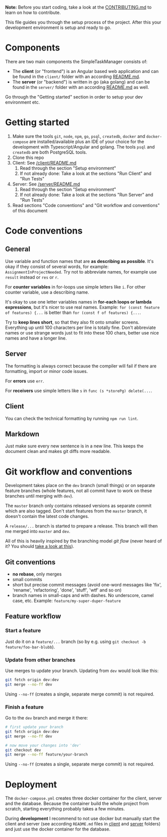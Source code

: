 **Note:** Before you start coding, take a look at the [CONTRIBUTING.md](../../CONTRIBUTING.md) to learn on how to contribute.

This file guides you through the setup process of the project. 
After this your development environment is setup and ready to go. 

# Components

There are two main components the SimpleTaskManager consists of:

* The **client** (or "frontend") is an Angular based web application and can be found in the `client/` folder with an according [README.md](../../client/README.md).
* The **server** (or "backend") is written in go (aka golang) and can be found in the `server/` folder with an according [README.md](../../server/README.md) as well.

Go through the "Getting started" section in order to setup your dev environment etc.

# Getting started

1. Make sure the tools `git`, `node`, `npm`, `go`, `psql`, `createdb`, `docker` and `docker-compose` are installed/available plus an IDE of your choice for the development with Typescript/Angular and golang.
The tools `psql` and `createdb` are both PostgreSQL tools.
2. Clone this repo
3. Client: See [/client/README.md](../../client/README.md)
    1. Read through the section "Setup environment"
    2. If not already done: Take a look at the sections "Run Client" and "Run Tests"
4. Server: See [/server/README.md](../../server/README.md)
    1. Read through the section "Setup environment"
    2. If not already done: Take a look at the sections "Run Server" and "Run Tests"
5. Read sections "Code conventions" and "Git workflow and conventions" of this document

# Code conventions

## General

Use variable and function names that are **as describing as possible**. It's okay if they consist of several words, for example: `AssignmentInProjectNeeded`.
Try not to abbreviate names, for example use `result` instead or `res` or `r`.

For **counter variables** in for-loops use simple letters like `i`.
For other counter variable, use a describing name.

It's okay to use one letter variables names in **for-each loops or lambda expressions**, but it's nicer to use real names.
Example: `for (const feature of features) {...` is better than `for (const f of features) {...`.

Try to **keep lines short**, so that they also fit onto smaller screens.
Everything up until 100 characters per line is totally fine.
Don't abbreviate names or use strange words just to fit into these 100 chars, better use nice names and have a longer line.

## Server

The formatting is always correct because the compiler will fail if there are formatting, import or minor code issues.

For **errors** use `err`.

For **receivers** use simple letters like `s` in `func (s *storePg) delete(...`.

## Client

You can check the technical formatting by running `npm run lint`.

## Markdown

Just make sure every new sentence is in a new line.
This keeps the document clean and makes git diffs more readable.

# Git workflow and conventions

Development takes place on the `dev` branch (small things) or on separate feature branches (whole features, not all commit have to work on these branches until merging with `dev`).

The `master` branch only contains released versions as separate commit which are also tagged.
Don't start features from the `master` branch, it doesn't contain the latest code changes.

A `release/...` branch is started to prepare a release.
This branch will then me merged into `master` and `dev`.

All of this is heavily inspired by the branching model *git flow* (never heard of it? You should [take a look at this](https://nvie.com/posts/a-successful-git-branching-model/)).

## Git conventions

* **no rebase**, only merges
* small commits
* short but precise commit messages (avoid one-word messages like 'fix', 'rename', 'refactoring', 'done', 'stuff', 'wtf' and so on)
* branch names in small-caps and with dashes. No underscore, camel case, etc. Example: `feature/my-super-duper-feature`

## Feature workflow

### Start a feature

Just do it on a `feature/...` branch (so by e.g. using `git checkout -b feature/foo-bar-blubb`).

### Update from other branches

Use merges to update your branch. Updating from `dev` would look like this:

```bash
git fetch origin dev:dev
git merge --no-ff dev
```

Using `--no-ff` (creates a single, separate merge commit) is not required.

### Finish a feature

Go to the `dev` branch and merge it there:

```bash
# first update your branch
git fetch origin dev:dev
git merge --no-ff dev

# now move your changes into 'dev'
git checkout dev
git merge --no-ff feature/your-branch
```

Using `--no-ff` (creates a single, separate merge commit) is not required.

# Deployment

The `docker-compose.yml` creates three docker container for the client, server and the database.
Because the container build the whole project from scratch, starting everything probably takes a few minutes.

During **development** I recommend to not use docker but manually start the client and server (see according `README.md` files in [client](../../client/README.md) and [server](../../server/README.md) folders) and just use the docker container for the database.
